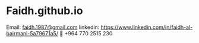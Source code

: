 # Faidh.github.io
Email: faidh.1987@gmail.com
linkedin: https://www.linkedin.com/in/faidh-al-bairmani-5a79671a5/
📲 +964 770 2515 230
